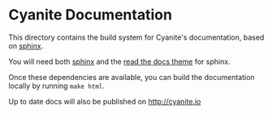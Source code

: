 Cyanite Documentation
=====================

This directory contains the build system for Cyanite's
documentation, based on [sphinx](http://sphinx-doc.org).

You will need both [sphinx](http://sphinx-doc.org) and
the [read the docs theme](https://github.com/snide/sphinx_rtd_theme) for sphinx.

Once these dependencies are available, you can build the documentation
locally by running `make html`.

Up to date docs will also be published on http://cyanite.io
